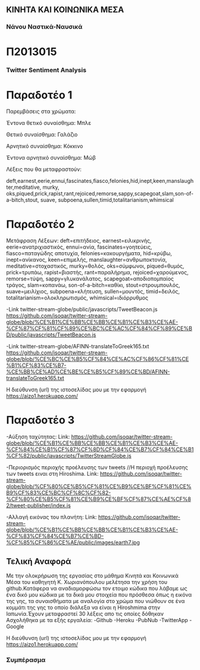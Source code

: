 ## ΚΙΝΗΤΑ ΚΑΙ ΚΟΙΝΩΝΙΚΑ ΜΕΣΑ


### Νάνου Ναστικά-Ναυσικά
# Π2013015
### Twitter Sentiment Analysis


# Παραδοτέο 1

Παρεμβάσεις στα χρώματα:

Έντονα θετικό συναίσθημα: Μπλε

Θετικό συναίσθημα: Γαλάζιο

Αρνητικό συναίσθημα: Κόκκινο

Έντονα αρνητικό συναίσθημα: Μώβ

Λέξεις που θα μεταφραστούν: 

deft,earnest,eerie,ennui,fascinates,fiasco,felonies,hid,inept,keen,manslaughter,meditative, murky,
oks,piqued,prick,rapist,rant,rejoiced,remorse,sappy,scapegoat,slam,son-of-a-bitch,stout, suave,
subpoena,sullen,timid,totalitarianism,whimsical


# Παραδοτέο 2

Μετάφραση Λέξεων: deft=επιτήδειος, earnest=ειλικρινής, eerie=ανατριχιαστικός, ennui=ανία, fascinates=γοητεύεις, 
fiasco=παταγώδης αποτυχία, felonies=κακουργήματα, hid=κρύβω, inept=ανίκανος, keen=επιμελής, manslaughter=ανθρωποκτονία, 
meditative=στοχαστικός, murky=θολός, oks=σύμφωνοι, piqued=θυμός, prick=τρυπάω, rapist=βιαστής, rant=παραλήρημα, 
rejoiced=χαρούμενος, remorse=τύψη, sappy=γλυκανάλατος, scapegoat=αποδιοπομπαίος τράγος, slam=κοπανάω, 
son-of-a-bitch=καθίκι, stout=στρουμπουλός, suave=μειλίχιος, subpoena=κλήτευση, sullen=μουντός, 
timid=δειλός, totalitarianism=ολοκληρωτισμός, whimsical=ιδιόρρυθμος

-Link twitter-stream-globe/public/javascripts/TweetBeacon.js 
https://github.com/isoqar/twitter-stream-globe/blob/%CE%B1%CE%BB%CE%BB%CE%B1%CE%B3%CE%AE-%CF%87%CF%81%CF%89%CE%BC%CE%AC%CF%84%CF%89%CE%BD/public/javascripts/TweetBeacon.js

-Link twitter-stream-globe/AFINN-translateToGreek165.txt 
https://github.com/isoqar/twitter-stream-globe/blob/%CE%BC%CE%B5%CF%84%CE%AC%CF%86%CF%81%CE%B1%CF%83%CE%B7-%CE%BB%CE%AD%CE%BE%CE%B5%CF%89%CE%BD/AFINN-translateToGreek165.txt

Η διεύθυνση (url) της ιστοσελίδας μου με την εφαρμογή https://aizo1.herokuapp.com/


# Παραδοτέο 3

-Αύξηση ταχύτητας: 
Link: https://github.com/isoqar/twitter-stream-globe/blob/%CE%B1%CE%BB%CE%BB%CE%B1%CE%B3%CE%AE-%CF%84%CE%B1%CF%87%CF%8D%CF%84%CE%B7%CF%84%CE%B1%CF%82/public/javascripts/TwitterStreamGlobe.js

-Περιορισμός περιοχής προέλευσης των tweets //Η περιοχή προέλευσης των tweets ειναι στη Hiroshima. 
Link: https://github.com/isoqar/twitter-stream-globe/blob/%CF%80%CE%B5%CF%81%CE%B9%CE%BF%CF%81%CE%B9%CF%83%CE%BC%CF%8C%CF%82-%CF%80%CE%B5%CF%81%CE%B9%CE%BF%CF%87%CE%AE%CF%82/tweet-publisher/index.js

-Αλλαγή εικόνας του πλανήτη: 
Link: https://github.com/isoqar/twitter-stream-globe/blob/%CE%B1%CE%BB%CE%BB%CE%B1%CE%B3%CE%AE-%CF%83%CF%84%CE%B7%CE%BD-%CF%85%CF%86%CE%AE/public/images/earth7.jpg



## Τελική Αναφορά

Με την ολοκρήρωση της εργασίας στο μάθημα Κινητά και Κοινωνικά Μέσα του καθηγητή Κ. Χωριανόπουλου μελέτησα την χρήση του 
github.Κατάφερα να αναδιαμορφώσω τον ετοιμο κώδικα που λάβαμε ως ένα δικό μου κώδικα με τα δικά μου στοιχεία που πρόσθεσα 
όπως η εικόνα της γης, τα συναισθήματα με αναλογία στο χρώμα που νιώθουν σε ένα κομμάτι της γης το οποίο διάλεξα να είναι 
η Hiroshmima στην Ιαπωνία.Έχουν μεταφραστεί 30 λέξεις απο τις οποίες δόθηκαν
Ασχολήθηκα με τα εξής εργαλεία:
-Github
-Heroku
-PubNub
-TwitterApp
-Google

Η διεύθυνση (url) της ιστοσελίδας μου με την εφαρμογή https://aizo1.herokuapp.com/

### Συμπέρασμα




